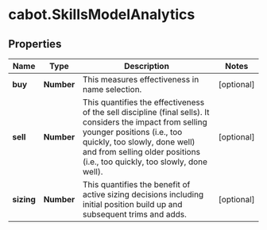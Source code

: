 # cabot.SkillsModelAnalytics

## Properties

Name | Type | Description | Notes
------------ | ------------- | ------------- | -------------
**buy** | **Number** | This measures effectiveness in name selection. | [optional] 
**sell** | **Number** | This quantifies the effectiveness of the sell discipline (final sells). It considers the impact from selling younger positions (i.e., too quickly, too slowly, done well) and from selling older positions (i.e., too quickly, too slowly, done well). | [optional] 
**sizing** | **Number** | This quantifies the benefit of active sizing decisions including initial position build up and subsequent trims and adds. | [optional] 


